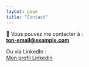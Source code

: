 ```yaml
---
layout: page
title: "Contact"
---
```


📧 Vous pouvez me contacter à :  
**[ton-email@example.com](mailto:ton-email@example.com)**  

Ou via LinkedIn :  
[Mon profil LinkedIn](https://linkedin.com/in/tonprofil)
